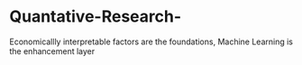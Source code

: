 # Quantative-Research-
Economicallly interpretable factors are the foundations, Machine Learning is the enhancement layer
